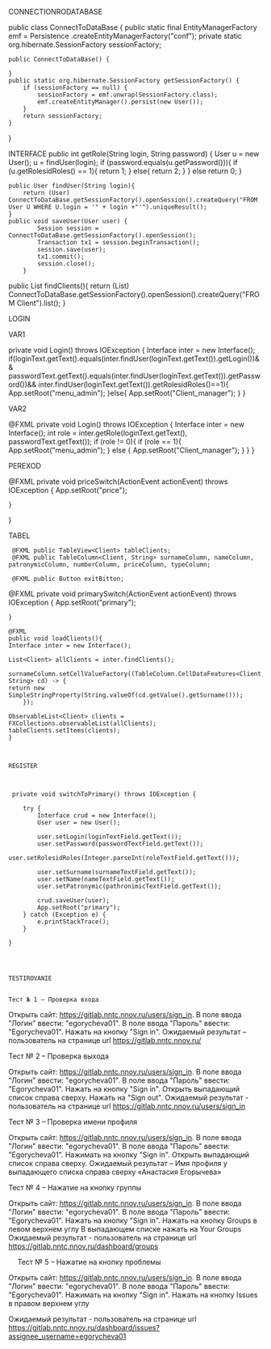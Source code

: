 CONNECTIONRODATABASE

public class ConnectToDataBase {
    public static final EntityManagerFactory emf = Persistence
            .createEntityManagerFactory("conf");
            private static org.hibernate.SessionFactory sessionFactory;

    public ConnectToDataBase() {

    }
    public static org.hibernate.SessionFactory getSessionFactory() {
        if (sessionFactory == null) {
            sessionFactory = emf.unwrap(SessionFactory.class);
            emf.createEntityManager().persist(new User());
        }
        return sessionFactory;
    }
   

}


INTERFACE
 public int getRole(String login, String password) {
        User u = new User();
        u = findUser(login);
        if (password.equals(u.getPassword())){
        if (u.getRolesidRoles() == 1){
         return 1;
        } else{
         return 2;
        }
        } else return 0;
       }
   
    public User findUser(String login){
        return (User) ConnectToDataBase.getSessionFactory().openSession().createQuery("FROM User U WHERE U.login = '" + login +"'").uniqueResult();
    }
    public void saveUser(User user) {
            Session session = ConnectToDataBase.getSessionFactory().openSession();
            Transaction tx1 = session.beginTransaction();
            session.save(user);
            tx1.commit();
            session.close();
        }
public List<Client> findClients(){
        return (List<Client>) ConnectToDataBase.getSessionFactory().openSession().createQuery("FROM Client").list();
    }



LOGIN

VAR1

private void Login() throws IOException {
Interface inter = new Interface();
if(loginText.getText().equals(inter.findUser(loginText.getText()).getLogin())&& passwordText.getText().equals(inter.findUser(loginText.getText()).getPassword())&& inter.findUser(loginText.getText()).getRolesidRoles()==1){
App.setRoot("menu_admin");
}else{
App.setRoot("Client_manager");
}
}


VAR2

  @FXML
   private void Login() throws IOException {
        Interface inter = new Interface();
        int role = inter.getRole(loginText.getText(), passwordText.getText());
        if (role != 0){
        if (role == 1){
        App.setRoot("menu_admin");
        } else {
        App.setRoot("Client_manager");
        }
    }
}

PEREXOD

  @FXML
     private void priceSwitch(ActionEvent actionEvent) throws IOException {
        App.setRoot("price");
        
    }
}


TABEL


     @FXML public TableView<Client> tableClients;
     @FXML public TableColumn<Client, String> surnameColumn, nameColumn, patronymicColumn, numberColumn, priceColumn, typeColumn;

     @FXML public Button exitBitton;
   @FXML
     private void primarySwitch(ActionEvent actionEvent) throws IOException {
        App.setRoot("primary");
        
    }
    
    @FXML
    public void loadClients(){
    Interface inter = new Interface();

    List<Client> allClients = inter.findClients();

    surnameColumn.setCellValueFactory((TableColumn.CellDataFeatures<Client, String> cd) -> {
    return new SimpleStringProperty(String.valueOf(cd.getValue().getSurname()));
        });

    ObservableList<Client> clients = FXCollections.observableList(allClients);
    tableClients.setItems(clients);
    }
    
    
    
    REGISTER
    
    
    
     private void switchToPrimary() throws IOException {
        
        try {
            Interface crud = new Interface();
            User user = new User();

            user.setLogin(loginTextField.getText());
            user.setPassword(passwordTextField.getText());
            user.setRolesidRoles(Integer.parseInt(roleTextField.getText()));

            user.setSurname(surnameTextField.getText());
            user.setName(nameTextField.getText());
            user.setPatronymic(pathronimiсTextField.getText());

            crud.saveUser(user);
            App.setRoot("primary");
        } catch (Exception e) {
            e.printStackTrace();
        }

    }

    
    
    
    TESTIROVANIE 
    
    
    Тест № 1 – Проверка входа

Открыть сайт: https://gitlab.nntc.nnov.ru/users/sign_in.
В поле ввода "Логин" ввести: "egorycheva01".
В поле ввода "Пароль" ввести: "Egorycheva01".
Нажать на кнопку "Sign in".
Ожидаемый результат – пользователь на странице url https://gitlab.nntc.nnov.ru/


Тест № 2 –  Проверка выхода

Открыть сайт: https://gitlab.nntc.nnov.ru/users/sign_in.
В поле ввода "Логин" ввести: "egorycheva01".
В поле ввода "Пароль" ввести: "Egorycheva01".
Нажать на кнопку "Sign in".
Открыть выпадающий список справа сверху.
Нажать на "Sign out".
Ожидаемый результат - пользователь на странице url https://gitlab.nntc.nnov.ru/users/sign_in


Тест № 3 – Проверка имени профиля

Открыть сайт: https://gitlab.nntc.nnov.ru/users/sign_in.
В поле ввода "Логин" ввести: "egorycheva01".
В поле ввода "Пароль" ввести: "Egorycheva01".
Нажимать на кнопку "Sign in".
Открыть выпадающий список справа сверху.
Ожидаемый результат – Имя профиля у выпадающего списка справа сверху «Анастасия Егорычева»

Тест № 4 – Нажатие на кнопку группы

Открыть сайт: https://gitlab.nntc.nnov.ru/users/sign_in.
В поле ввода "Логин" ввести: "egorycheva01".
В поле ввода "Пароль" ввести: "Egorycheva01".
Нажать на кнопку "Sign in".
Нажать на кнопку Groups в левом верхнем углу
В выпадающем списке нажать на Your Groups
Ожидаемый результат - пользователь на странице url https://gitlab.nntc.nnov.ru/dashboard/groups


 
Тест № 5 – Нажатие на кнопку проблемы

Открыть сайт: https://gitlab.nntc.nnov.ru/users/sign_in.
В поле ввода "Логин" ввести: "egorycheva01".
В поле ввода "Пароль" ввести: "Egorycheva01".
Нажимать на кнопку "Sign in".
Нажать на кнопку Issues в правом верхнем углу

Ожидаемый результат - пользователь на странице url https://gitlab.nntc.nnov.ru/dashboard/issues?assignee_username=egorycheva01

